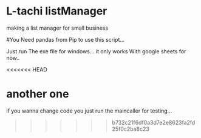 # L-tachi listManager
making a list manager for small business 


#You Need pandas from Pip to use this script...



Just run The exe file for windows...
it only works With google sheets for now..


<<<<<<< HEAD

another one
=======
if you wanna change code you just run the maincaller for testing...

>>>>>>> b732c21f6df0a3d7e2e8623fa2fd25f0c2ba8c23

